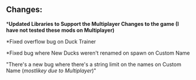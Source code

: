 ## Changes:
***Updated Libraries to Support the Multiplayer Changes to the game (I have not tested these mods on Multiplayer)**

*Fixed overflow bug on Duck Trainer

*Fixed bug where New Ducks weren't renamed on spawn on Custom Name

"There's a new bug where there's a string limit on the names on Custom Name (*mostlikey due to Multiplayer*)"